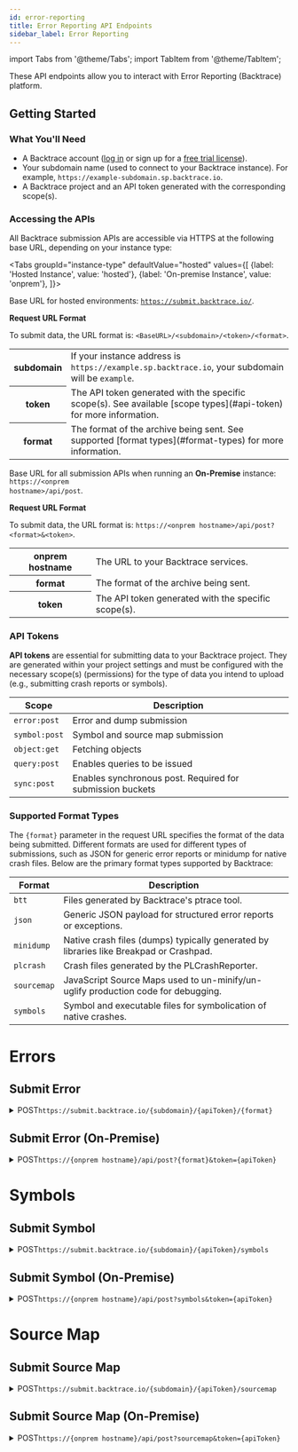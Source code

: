 ```yaml
---
id: error-reporting
title: Error Reporting API Endpoints
sidebar_label: Error Reporting
---
```


import Tabs from '@theme/Tabs';
import TabItem from '@theme/TabItem';

These API endpoints allow you to interact with Error Reporting (Backtrace) platform.

## Getting Started


### What You'll Need

- A Backtrace account ([log in](https://backtrace.io/login) or sign up for a [free trial license](https://backtrace.io/sign-up)).
- Your subdomain name (used to connect to your Backtrace instance). For example, `https://example-subdomain.sp.backtrace.io`.
- A Backtrace project and an API token generated with the corresponding scope(s).

### Accessing the APIs

All Backtrace submission APIs are accessible via HTTPS at the following base URL, depending on your instance type:

<Tabs
groupId="instance-type"
defaultValue="hosted"
values={[
{label: 'Hosted Instance', value: 'hosted'},
{label: 'On-premise Instance', value: 'onprem'},
]}>

<TabItem value="hosted">

Base URL for hosted environments: <code>https://submit.backtrace.io/</code>.

**Request URL Format**

<p>
  To submit data, the URL format is:
  <code>&lt;BaseURL&gt;/&lt;subdomain&gt;/&lt;token&gt;/&lt;format&gt;</code>.
</p>

<table>
  <tr>
    <th>subdomain</th>
    <td>
      If your instance address is <code>https://example.sp.backtrace.io</code>,
      your subdomain will be <code>example</code>.
    </td>
  </tr>
  <tr>
    <th>token</th>
    <td>
      The API token generated with the specific scope(s). See available [scope
      types](#api-token) for more information.
    </td>
  </tr>
  <tr>
    <th>format</th>
    <td>
      The format of the archive being sent. See supported [format
      types](#format-types) for more information.
    </td>
  </tr>
</table>

</TabItem>

<TabItem value="onprem">

Base URL for all submission APIs when running an <strong>On-Premise</strong> instance: <code>https://&lt;onprem hostname&gt;/api/post</code>.

**Request URL Format**

<p>
  To submit data, the URL format is:
  <code>https://&lt;onprem hostname&gt;/api/post?&lt;format&gt;&&lt;token&gt;</code>.
</p>

<table>
  <tr>
    <th>onprem hostname</th>
    <td>The URL to your Backtrace services.</td>
  </tr>
  <tr>
    <th>format</th>
    <td>
      The format of the archive being sent.
    </td>
  </tr>
  <tr>
    <th>token</th>
    <td>
      The API token generated with the specific scope(s).
    </td>
  </tr>
</table>

</TabItem>
</Tabs>

### API Tokens

**API tokens** are essential for submitting data to your Backtrace project. They are generated within your project settings and must be configured with the necessary scope(s) (permissions) for the type of data you intend to upload (e.g., submitting crash reports or symbols).

<table id="table-tokens">
  <thead>
    <tr>
      <th>Scope</th>
      <th>Description</th>
    </tr>
  </thead>
  <tbody>
    <tr>
      <td>
        <code>error:post</code>
      </td>
      <td>Error and dump submission</td>
    </tr>
    <tr>
      <td>
        <code>symbol:post</code>
      </td>
      <td>Symbol and source map submission</td>
    </tr>
    <tr>
      <td>
        <code>object:get</code>
      </td>
      <td>Fetching objects</td>
    </tr>
    <tr>
      <td>
        <code>query:post</code>
      </td>
      <td>Enables queries to be issued</td>
    </tr>
    <tr>
      <td>
        <code>sync:post</code>
      </td>
      <td>Enables synchronous post. Required for submission buckets</td>
    </tr>
  </tbody>
</table>

### Supported Format Types
The <code>{format}</code> parameter in the request URL specifies the format of the data being submitted. Different formats are used for different types of submissions, such as JSON for generic error reports or minidump for native crash files. Below are the primary format types supported by Backtrace:
<table id="table-formats">
  <thead>
    <tr>
      <th>Format</th>
      <th>Description</th>
    </tr>
  </thead>
  <tbody>
    <tr>
      <td>
        <code>btt</code>
      </td>
      <td>Files generated by Backtrace's ptrace tool.</td>
    </tr>
    <tr>
      <td>
        <code>json</code>
      </td>
      <td>Generic JSON payload for structured error reports or exceptions.</td>
    </tr>
    <tr>
      <td>
        <code>minidump</code>
      </td>
      <td>
        Native crash files (dumps) typically generated by libraries like
        Breakpad or Crashpad.
      </td>
    </tr>
    <tr>
      <td>
        <code>plcrash</code>
      </td>
      <td>Crash files generated by the PLCrashReporter.</td>
    </tr>
    <tr>
      <td>
        <code>sourcemap</code>
      </td>
      <td>
        JavaScript Source Maps used to un-minify/un-uglify production code for
        debugging.
      </td>
    </tr>
    <tr>
      <td>
        <code>symbols</code>
      </td>
      <td>Symbol and executable files for symbolication of native crashes.</td>
    </tr>
  </tbody>
</table>

# Errors

## Submit Error

<details>
<summary><span className="api post">POST</span><code>https://submit.backtrace.io/{subdomain}/{apiToken}/{format}</code></summary>
<p/>

Submits Error Object to Backtrace. For large files, include the header flag <code>-H "Expect:"</code> to override some default curl behavior, which can cause issues when uploading to Backtrace.

### Parameters

<table id="table-api">
  <tbody>
    <tr>
      <td><code>subdomain</code></td>
      <td>
        <p><small>| QUERY | REQUIRED | STRING |</small></p>
        <p>Your Backtrace universe name.</p>
      </td>
    </tr>
  </tbody>
  <tbody>
    <tr>
      <td><code>apiToken</code></td>
      <td>
        <p><small>| QUERY | REQUIRED | STRING |</small></p>
        <p>
          API token with the necessary scope(s) generated in your Backtrace
          project settings.
        </p>
      </td>
    </tr>
  </tbody>
  <tbody>
    <tr>
      <td><code>format</code></td>
      <td>
        <p><small>| QUERY | REQUIRED | STRING |</small></p>
        <p>The format of the error object being submitted.</p>
      </td>
    </tr>
  </tbody>
  <tbody>
    <tr>
      <td><code>upload_file</code></td>
      <td>
        <p><small>| BODY | REQUIRED | STRING |</small></p>
        <p>
          The error data file (e.g., minidump or core dump) containing the crash
          information.
        </p>
      </td>
    </tr>
  </tbody>
  <tbody>
    <tr>
      <td><code>attachment.{extension}</code></td>
      <td>
        <p><small>| BODY | OPTIONAL | STRING |</small></p>
        <p>
          Attach additional files (logs, etc.) with the error data file. The
          field name is dynamic, consisting of a required prefix and a file
          extension:
        </p>
        <ul>
          <li>
            <strong>Field Name:</strong> Must start with
            <code>attachment.</code> followed by the file extension (e.g.,
            attachment.log, attachment.json).
          </li>
          <li><strong>Supported Extensions:</strong> JSON, log, and txt.</li>
          <li>
            <strong>Note:</strong> Files with the txt & log extension require
            the type to be set to <code>text/plain</code>.
          </li>
        </ul>
      </td>
    </tr>
  </tbody>
  <tbody>
    <tr>
      <td><code>{attribute}</code></td>
      <td>
        <p><small>| BODY | OPTIONAL | STRING |</small></p>
        <p>
          User-defined key-value metadata to attach to the crash report, where
          <code>{attribute}</code> is the key and the value is the data.
          Example:
        </p>
        <code>-F "version=1.0"</code>
      </td>
    </tr>
  </tbody>
</table>


### Sample Requests

```jsx title="Sample Request"
curl -v \
-F "upload_file=@example_error.json" \
-F "version=1.0.1" \
-F "platform=Windows" \
-H "Expect:" \
"https://submit.backtrace.io/saucebot/685f2e33a75f0f4623584389...6f34a46a84b3ec64e482b/json"
```

```jsx title="Sample Request w/ Attachments"
curl -v \
-F "upload_file=@example_error.json" \
-F "attachment_test.json=@test.json; type=application/json" \
-F "version=1.0.1" \
-F "platform=Windows" \
-H "Expect: " \
"https://submit.backtrace.io/saucebot/685f2e33a75f0f4623584389...6f34a46a84b3ec64e482b/json"
```

### Responses

<table id="table-responses">
  <thead>
    <tr>
      <th>Status Code</th>
      <th colspan="2">Description</th>
    </tr>
  </thead>
  <tbody>
    <tr>
      <td><code>200</code></td>
      <td colspan="2">Success</td>
    </tr>
  </tbody>
  <tbody>
    <tr>
      <td><code>400</code></td>
      <td colspan="2">Malformed Request</td>
    </tr>
  </tbody>
  <tbody>
    <tr>
      <td><code>403</code></td>
      <td colspan="2">Invalid Token</td>
    </tr>
  </tbody>
  <tbody>
    <tr>
      <td><code>503</code></td>
      <td colspan="2">Invalid Subdomain or Missing Format</td>
    </tr>
  </tbody>
</table>

#### Sample Response

A successful response contains an <code>_rxid</code>, which is the unique identifier for the received error object.

```jsx title="Sample Response"
{"response":"ok","_rxid":"01000000-7e23-7a1e-0000-000000000000"}
```

</details>

## Submit Error (On-Premise)

<details>
<summary><span className="api post">POST</span><code>https://{onprem hostname}/api/post?{format}&token={apiToken}</code></summary>
<p/>

Submits Error Object to Backtrace. For large files, include the header flag <code>-H "Expect:"</code> to override some default curl behavior, which can cause issues when uploading to Backtrace.

### Parameters

<table id="table-api">
  <tbody>
    <tr>
      <td><code>onprem hostname</code></td>
      <td>
        <p><small>| QUERY | REQUIRED | STRING |</small></p>
        <p>The Backtrace universe name for your on-premise instance.</p>
      </td>
    </tr>
  </tbody>
  <tbody>
    <tr>
      <td><code>format</code></td>
      <td>
        <p><small>| QUERY | REQUIRED | STRING |</small></p>
        <p>The format of the error object being submitted.</p>
      </td>
    </tr>
  </tbody>
  <tbody>
    <tr>
      <td><code>apiToken</code></td>
      <td>
        <p><small>| QUERY | REQUIRED | STRING |</small></p>
        <p>
          API token with the necessary scope(s) generated in your Backtrace
          project settings.
        </p>
      </td>
    </tr>
  </tbody>
  <tbody>
    <tr>
      <td><code>upload_file</code></td>
      <td>
        <p><small>| BODY | REQUIRED | STRING |</small></p>
        <p>
          The error data file (e.g., minidump or core dump) containing the crash
          information.
        </p>
      </td>
    </tr>
  </tbody>
  <tbody>
    <tr>
      <td><code>attachment.{extension}</code></td>
      <td>
        <p><small>| BODY | OPTIONAL | STRING |</small></p>
        <p>
          Attach additional files (logs, etc.) with the error data file. The
          field name is dynamic, consisting of a required prefix and a file
          extension:
        </p>
        <ul>
          <li>
            <strong>Field Name:</strong> Must start with
            <code>attachment.</code> followed by the file extension (e.g.,
            attachment.log, attachment.json).
          </li>
          <li><strong>Supported Extensions:</strong> JSON, log, and txt.</li>
          <li>
            <strong>Note:</strong> Files with the txt & log extension require
            the type to be set to <code>text/plain</code>.
          </li>
        </ul>
      </td>
    </tr>
  </tbody>
  <tbody>
    <tr>
      <td><code>{attribute}</code></td>
      <td>
        <p><small>| BODY | OPTIONAL | STRING |</small></p>
        <p>
          User-defined key-value metadata to attach to the crash report, where
          <code>{attribute}</code> is the key and the value is the data.
          Example:
        </p>
        <code>-F "version=1.0"</code>
      </td>
    </tr>
  </tbody>
</table>


### Sample Requests

```jsx title="Sample Request"
curl -v \
-F "upload_file=@example_error.json" \
-F "version=1.0.1" \
-F "platform=Windows" \
-H "Expect:" \
"https://{onprem hostname}/api/post?json&token=685f2e33a75f0f4623584389...6f34a46a84b3ec64e482b"
```

```jsx title="Sample Request w/ Attachments"
curl -v \
-F "upload_file=@example_error.json" \
-F "attachment_test.json=@test.json; type=application/json" \
-F "version=1.0.1" \
-F "platform=Windows" \
-H "Expect: " \
"https://{onprem hostname}/api/post?json&token=685f2e33a75f0f4623584389...6f34a46a84b3ec64e482b"
```

### Responses

<table id="table-responses">
  <thead>
    <tr>
      <th>Status Code</th>
      <th colspan="2">Description</th>
    </tr>
  </thead>
  <tbody>
    <tr>
      <td><code>200</code></td>
      <td colspan="2">Success</td>
    </tr>
  </tbody>
  <tbody>
    <tr>
      <td><code>400</code></td>
      <td colspan="2">Malformed Request</td>
    </tr>
  </tbody>
  <tbody>
    <tr>
      <td><code>403</code></td>
      <td colspan="2">Invalid Token</td>
    </tr>
  </tbody>
  <tbody>
    <tr>
      <td><code>503</code></td>
      <td colspan="2">Invalid Subdomain or Missing Format</td>
    </tr>
  </tbody>
</table>

#### Sample Response

A successful response contains an <code>_rxid</code>, which is the unique identifier for the received error object.

```jsx title="Sample Response"
{"response":"ok","_rxid":"01000000-7e23-7a1e-0000-000000000000"}
```

</details>

# Symbols

## Submit Symbol

<details>
<summary><span className="api post">POST</span><code>https://submit.backtrace.io/{subdomain}/{apiToken}/symbols</code></summary>
<p/>

Submits debug symbol files to Backtrace. The symbol archive must contain both the executable and symbol files for proper symbolication. Any archive format supported by libarchive 3.2.3 is supported, such as <code>.tar</code>, <code>.tar.gz</code>, <code>.zip</code>. Archives should be pre-compressed and should not exceed 10GB in size, where possible.

### Parameters

<table id="table-api">
  <tbody>
    <tr>
      <td><code>subdomain</code></td>
      <td>
        <p><small>| QUERY | REQUIRED | STRING |</small></p>
        <p>Your Backtrace universe name.</p>
      </td>
    </tr>
  </tbody>
  <tbody>
    <tr>
      <td><code>apiToken</code></td>
      <td>
        <p><small>| QUERY | REQUIRED | STRING |</small></p>
        <p>
          API token with the necessary scope(s) generated in your Backtrace
          project settings.
        </p>
      </td>
    </tr>
  </tbody>
  <tbody>
    <tr>
      <td><code>upload_file</code></td>
      <td>
        <p><small>| BODY | REQUIRED | STRING |</small></p>
        <p>
          The archive file (e.g., compressed ZIP) containing the symbol and
          binary files for symbolication.
        </p>
      </td>
    </tr>
  </tbody>
  <tbody>
    <tr>
      <td><code>{tag}</code></td>
      <td>
        <p><small>| BODY | OPTIONAL | STRING |</small></p>
        <p>
          User-defined key-value tags to attach to the symbols, where
          <code>{tag}</code> is the tag key and the value is the tag data.
          Example:
        </p>
        <code>-F "tag=test"</code>
      </td>
    </tr>
  </tbody>
</table>

### Sample Request

```jsx title="Sample Request"
curl -v \
-F "upload_file=@symbols.zip" \
-F "tag=test" \
-H "Expect:" \
"https://submit.backtrace.io/saucebot/685f2e33a75f0f4623584389...6f34a46a84b3ec64e482b/symbols"
```

### Responses

<table id="table-responses">
  <thead>
    <tr>
      <th>Status Code</th>
      <th colspan="2">Description</th>
    </tr>
  </thead>
  <tbody>
    <tr>
      <td><code>200</code></td>
      <td colspan="2">Success</td>
    </tr>
  </tbody>
  <tbody>
    <tr>
      <td><code>400</code></td>
      <td colspan="2">Malformed Request</td>
    </tr>
  </tbody>
  <tbody>
    <tr>
      <td><code>403</code></td>
      <td colspan="2">Invalid Token</td>
    </tr>
  </tbody>
  <tbody>
    <tr>
      <td><code>503</code></td>
      <td colspan="2">Invalid Subdomain or Missing Format</td>
    </tr>
  </tbody>
</table>

#### Sample Response

A successful response contains an <code>_rxid</code>, which is the unique identifier for the received object.

```jsx title="Sample Response"
{"response":"ok","_rxid":"01000000-7e23-7a1e-0000-000000000000"}
```

</details>

## Submit Symbol (On-Premise)

<details>
<summary><span className="api post">POST</span><code>https://{onprem hostname}/api/post?symbols&token={apiToken}</code></summary>
<p/>

Submits debug symbol files to Backtrace. The symbol archive must contain both the executable and symbol files for proper symbolication. Any archive format supported by libarchive 3.2.3 is supported, such as <code>.tar</code>, <code>.tar.gz</code>, <code>.zip</code>. Archives should be pre-compressed and should not exceed 10GB in size, where possible.

### Parameters

<table id="table-api">
  <tbody>
    <tr>
      <td><code>onprem hostname</code></td>
      <td>
        <p><small>| QUERY | REQUIRED | STRING |</small></p>
        <p>The Backtrace universe name for your on-premise instance.</p>
      </td>
    </tr>
  </tbody>
  <tbody>
  <tbody>
    <tr>
      <td><code>apiToken</code></td>
      <td>
        <p><small>| QUERY | REQUIRED | STRING |</small></p>
        <p>
          API token with the necessary scope(s) generated in your Backtrace project settings.
        </p>
      </td>
    </tr>
  </tbody>
  <tbody>
    <tr>
      <td><code>upload_file</code></td>
      <td>
        <p><small>| BODY | REQUIRED | STRING |</small></p>
        <p>
          The archive file (e.g., compressed ZIP) containing the symbol and binary files for symbolication.
        </p>
      </td>
    </tr>
  </tbody>
  <tbody>
    <tr>
      <td><code>{tag}</code></td>
      <td>
        <p><small>| BODY | OPTIONAL | STRING |</small></p>
        <p>
          User-defined key-value tags to attach to the symbols, where
          <code>{tag}</code> is the tag key and the value is the tag data.
          Example:
        </p>
        <code>-F "tag=test"</code>
      </td>
    </tr>
  </tbody>
</table>

### Sample Request

```jsx title="Sample Request"
curl -v \
-F "upload_file=@symbols.zip" \
-F "tag=test" \
-H "Expect:" \
"https://{onprem hostname}/api/post?symbols&token=685f2e33a75f0f4623584389...6f34a46a84b3ec64e482b"
```

### Responses

<table id="table-responses">
  <thead>
    <tr>
      <th>Status Code</th>
      <th colspan="2">Description</th>
    </tr>
  </thead>
  <tbody>
    <tr>
      <td><code>200</code></td>
      <td colspan="2">Success</td>
    </tr>
  </tbody>
  <tbody>
    <tr>
      <td><code>400</code></td>
      <td colspan="2">Malformed Request</td>
    </tr>
  </tbody>
  <tbody>
    <tr>
      <td><code>403</code></td>
      <td colspan="2">Invalid Token</td>
    </tr>
  </tbody>
  <tbody>
    <tr>
      <td><code>503</code></td>
      <td colspan="2">Invalid Subdomain or Missing Format</td>
    </tr>
  </tbody>
</table>

#### Sample Response

A successful response contains an <code>_rxid</code>, which is the unique identifier for the received object.

```jsx title="Sample Response"
{"response":"ok","_rxid":"01000000-7e23-7a1e-0000-000000000000"}
```

</details>

# Source Map

## Submit Source Map

<details>
<summary><span className="api post">POST</span><code>https://submit.backtrace.io/{subdomain}/{apiToken}/sourcemap</code></summary>
<p/>

Upload source maps to symbolicate ES6/JavaScript errors.

### Parameters

<table id="table-api">
  <tbody>
    <tr>
      <td><code>subdomain</code></td>
      <td>
        <p><small>| QUERY | REQUIRED | STRING |</small></p>
        <p>Your Backtrace universe name.</p>
      </td>
    </tr>
  </tbody>
  <tbody>
    <tr>
      <td><code>apiToken</code></td>
      <td>
        <p><small>| QUERY | REQUIRED | STRING |</small></p>
        <p>
          API token with the necessary scope(s) generated in your Backtrace
          project settings.
        </p>
      </td>
    </tr>
  </tbody>
  <tbody>
    <tr>
      <td><code>upload_file</code></td>
      <td>
        <p><small>| BODY | REQUIRED | STRING |</small></p>
        <p>
          The source map file or compressed archive containing debugging
          information.
        </p>
      </td>
    </tr>
  </tbody>
  <tbody>
    <tr>
      <td><code>{tag}</code></td>
      <td>
        <p><small>| BODY | OPTIONAL | STRING |</small></p>
        <p>
          User-defined key-value tags to attach to the source maps, where
          <code>{tag}</code> is the tag key and the value is the tag data.
          Example:
        </p>
        <code>-F "tag=test"</code>
      </td>
    </tr>
  </tbody>
</table>

### Sample Request

```jsx title="Sample Request"
curl -v \
-F "upload_file=@test.js.map" \
-F "tag=test" \
-H "Expect:" \
"https://submit.backtrace.io/saucebot/685f2e33a75f0f4623584389...6f34a46a84b3ec64e482b/sourcemap"
```

### Responses

<table id="table-responses">
  <thead>
    <tr>
      <th>Status Code</th>
      <th colspan="2">Description</th>
    </tr>
  </thead>
  <tbody>
    <tr>
      <td><code>200</code></td>
      <td colspan="2">Success</td>
    </tr>
  </tbody>
  <tbody>
    <tr>
      <td><code>400</code></td>
      <td colspan="2">Malformed Request</td>
    </tr>
  </tbody>
  <tbody>
    <tr>
      <td><code>403</code></td>
      <td colspan="2">Invalid Token</td>
    </tr>
  </tbody>
  <tbody>
    <tr>
      <td><code>503</code></td>
      <td colspan="2">Invalid Subdomain or Missing Format</td>
    </tr>
  </tbody>
</table>

#### Sample Response

A successful response contains an <code>_rxid</code>, which is the unique identifier for the received object.

```jsx title="Sample Response"
{"response":"ok","_rxid":"01000000-7e23-7a1e-0000-000000000000"}
```

</details>

## Submit Source Map (On-Premise)

<details>
<summary><span className="api post">POST</span><code>https://{onprem hostname}/api/post?sourcemap&token={apiToken}</code></summary>
<p/>

Upload source maps to symbolicate ES6/JavaScript errors.

### Parameters

<table id="table-api">
  <tbody>
    <tr>
      <td><code>onprem hostname</code></td>
      <td>
        <p><small>| QUERY | REQUIRED | STRING |</small></p>
        <p>The Backtrace universe name for your on-premise instance.</p>
      </td>
    </tr>
  </tbody>
  <tbody>
    <tr>
      <td><code>apiToken</code></td>
      <td>
        <p><small>| QUERY | REQUIRED | STRING |</small></p>
        <p>
          API token with the necessary scope(s) generated in your Backtrace
          project settings.
        </p>
      </td>
    </tr>
  </tbody>
  <tbody>
    <tr>
      <td><code>upload_file</code></td>
      <td>
        <p><small>| BODY | REQUIRED | STRING |</small></p>
        <p>
          The source map file or compressed archive containing debugging
          information.
        </p>
      </td>
    </tr>
  </tbody>
  <tbody>
    <tr>
      <td><code>{tag}</code></td>
      <td>
        <p><small>| BODY | OPTIONAL | STRING |</small></p>
        <p>
          User-defined key-value tags to attach to the source maps, where
          <code>{tag}</code> is the tag key and the value is the tag data.
          Example:
        </p>
        <code>-F "tag=test"</code>
      </td>
    </tr>
  </tbody>
</table>

### Sample Request

```jsx title="Sample Request"
curl -v \
-F "upload_file=@test.js.map" \
-F "tag=test" \
-H "Expect:" \
"https://{onprem hostname}/api/post?sourcemap&token=685f2e33a75f0f4623584389...6f34a46a84b3ec64e482b"
```

### Responses

<table id="table-responses">
  <thead>
    <tr>
      <th>Status Code</th>
      <th colspan="2">Description</th>
    </tr>
  </thead>
  <tbody>
    <tr>
      <td><code>200</code></td>
      <td colspan="2">Success</td>
    </tr>
  </tbody>
  <tbody>
    <tr>
      <td><code>400</code></td>
      <td colspan="2">Malformed Request</td>
    </tr>
  </tbody>
  <tbody>
    <tr>
      <td><code>403</code></td>
      <td colspan="2">Invalid Token</td>
    </tr>
  </tbody>
  <tbody>
    <tr>
      <td><code>503</code></td>
      <td colspan="2">Invalid Subdomain or Missing Format</td>
    </tr>
  </tbody>
</table>

#### Sample Response

A successful response contains an <code>_rxid</code>, which is the unique identifier for the received object.

```jsx title="Sample Response"
{"response":"ok","_rxid":"01000000-7e23-7a1e-0000-000000000000"}
```

</details>
